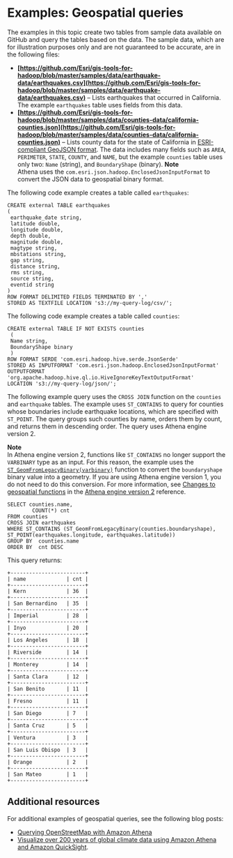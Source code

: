 # Examples: Geospatial queries<a name="geospatial-example-queries"></a>

The examples in this topic create two tables from sample data available on GitHub and query the tables based on the data\. The sample data, which are for illustration purposes only and are not guaranteed to be accurate, are in the following files:
+ **[https://github.com/Esri/gis-tools-for-hadoop/blob/master/samples/data/earthquake-data/earthquakes.csv](https://github.com/Esri/gis-tools-for-hadoop/blob/master/samples/data/earthquake-data/earthquakes.csv)** – Lists earthquakes that occurred in California\. The example `earthquakes` table uses fields from this data\.
+ **[https://github.com/Esri/gis-tools-for-hadoop/blob/master/samples/data/counties-data/california-counties.json](https://github.com/Esri/gis-tools-for-hadoop/blob/master/samples/data/counties-data/california-counties.json)** – Lists county data for the state of California in [ESRI\-compliant GeoJSON format](https://doc.arcgis.com/en/arcgis-online/reference/geojson.htm)\. The data includes many fields such as `AREA`, `PERIMETER`, `STATE`, `COUNTY`, and `NAME`, but the example `counties` table uses only two: `Name` \(string\), and `BoundaryShape` \(binary\)\. 
**Note**  
Athena uses the `com.esri.json.hadoop.EnclosedJsonInputFormat` to convert the JSON data to geospatial binary format\.

The following code example creates a table called `earthquakes`:

```
CREATE external TABLE earthquakes
(
 earthquake_date string,
 latitude double,
 longitude double,
 depth double,
 magnitude double,
 magtype string,
 mbstations string,
 gap string,
 distance string,
 rms string,
 source string,
 eventid string
)
ROW FORMAT DELIMITED FIELDS TERMINATED BY ','
STORED AS TEXTFILE LOCATION 's3://my-query-log/csv/';
```

The following code example creates a table called `counties`:

```
CREATE external TABLE IF NOT EXISTS counties
 (
 Name string,
 BoundaryShape binary
 )
ROW FORMAT SERDE 'com.esri.hadoop.hive.serde.JsonSerde'
STORED AS INPUTFORMAT 'com.esri.json.hadoop.EnclosedJsonInputFormat'
OUTPUTFORMAT 'org.apache.hadoop.hive.ql.io.HiveIgnoreKeyTextOutputFormat'
LOCATION 's3://my-query-log/json/';
```

The following example query uses the `CROSS JOIN` function on the `counties` and `earthquake` tables\. The example uses `ST_CONTAINS` to query for counties whose boundaries include earthquake locations, which are specified with `ST_POINT`\. The query groups such counties by name, orders them by count, and returns them in descending order\. The query uses Athena engine version 2\.

**Note**  
In Athena engine version 2, functions like `ST_CONTAINS` no longer support the `VARBINARY` type as an input\. For this reason, the example uses the [`ST_GeomFromLegacyBinary(varbinary)`](geospatial-functions-list-v2.md#geospatial-functions-list-v2-st-geomfromlegacybinary) function to convert the `boundaryshape` binary value into a geometry\. If you are using Athena engine version 1, you do not need to do this conversion\. For more information, see [Changes to geospatial functions](engine-versions-reference.md#engine-versions-reference-0002-changes-to-geospatial-functions) in the [Athena engine version 2](engine-versions-reference.md#engine-versions-reference-0002) reference\.

```
SELECT counties.name,
        COUNT(*) cnt
FROM counties
CROSS JOIN earthquakes
WHERE ST_CONTAINS (ST_GeomFromLegacyBinary(counties.boundaryshape), ST_POINT(earthquakes.longitude, earthquakes.latitude))
GROUP BY  counties.name
ORDER BY  cnt DESC
```

This query returns:

```
+------------------------+
| name             | cnt |
+------------------------+
| Kern             | 36  |
+------------------------+
| San Bernardino   | 35  |
+------------------------+
| Imperial         | 28  |
+------------------------+
| Inyo             | 20  |
+------------------------+
| Los Angeles      | 18  |
+------------------------+
| Riverside        | 14  |
+------------------------+
| Monterey         | 14  |
+------------------------+
| Santa Clara      | 12  |
+------------------------+
| San Benito       | 11  |
+------------------------+
| Fresno           | 11  |
+------------------------+
| San Diego        | 7   |
+------------------------+
| Santa Cruz       | 5   |
+------------------------+
| Ventura          | 3   |
+------------------------+
| San Luis Obispo  | 3   |
+------------------------+
| Orange           | 2   |
+------------------------+
| San Mateo        | 1   |
+------------------------+
```

## Additional resources<a name="geospatial-example-queries-additional-resources"></a>

For additional examples of geospatial queries, see the following blog posts:
+ [Querying OpenStreetMap with Amazon Athena](https://aws.amazon.com/blogs/big-data/querying-openstreetmap-with-amazon-athena/)
+ [Visualize over 200 years of global climate data using Amazon Athena and Amazon QuickSight](https://aws.amazon.com/blogs/big-data/visualize-over-200-years-of-global-climate-data-using-amazon-athena-and-amazon-quicksight/)\.